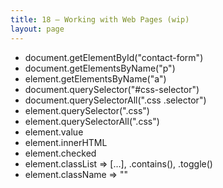 ```yaml
---
title: 18 – Working with Web Pages (wip)
layout: page
---
```


- document.getElementById("contact-form")
- document.getElementsByName("p")
- element.getElementsByName("a")
- document.querySelector("#css-selector")
- document.querySelectorAll(".css .selector")
- element.querySelector(".css")
- element.querySelectorAll(".css")
- element.value
- element.innerHTML
- element.checked
- element.classList => […], .contains(), .toggle()
- element.className => ""
